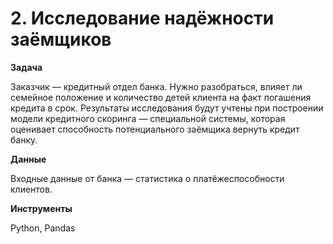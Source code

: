 # 2. Исследование надёжности заёмщиков

**Задача**

Заказчик — кредитный отдел банка. Нужно разобраться, влияет ли семейное положение и количество детей клиента на факт погашения кредита в срок. Результаты исследования будут учтены при построении модели кредитного скоринга — специальной системы, которая оценивает способность потенциального заёмщика вернуть кредит банку.

**Данные**

Входные данные от банка — статистика о платёжеспособности клиентов.

**Инструменты**

Python, Pandas

